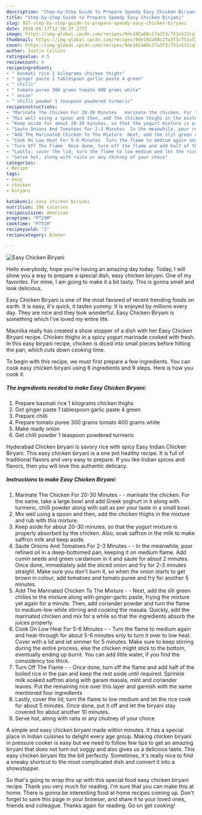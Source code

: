 ```yaml
---
description: "Step-by-Step Guide to Prepare Speedy Easy Chicken Biryani"
title: "Step-by-Step Guide to Prepare Speedy Easy Chicken Biryani"
slug: 927-step-by-step-guide-to-prepare-speedy-easy-chicken-biryani
date: 2020-05-17T12:38:37.277Z
image: https://img-global.cpcdn.com/recipes/9de102a88c27a3f3/751x532cq70/easy-chicken-biryani-recipe-main-photo.jpg
thumbnail: https://img-global.cpcdn.com/recipes/9de102a88c27a3f3/751x532cq70/easy-chicken-biryani-recipe-main-photo.jpg
cover: https://img-global.cpcdn.com/recipes/9de102a88c27a3f3/751x532cq70/easy-chicken-biryani-recipe-main-photo.jpg
author: Justin Collins
ratingvalue: 4.5
reviewcount: 4
recipeingredient:
- " basmati rice 1 kilograms chicken thighs"
- " ginger paste 1 tablespoon garlic paste 4 green"
- " chilli"
- " tomato puree 300 grams tomato 400 grams white"
- " onion"
- " chilli powder 1 teaspoon powdered turmeric"
recipeinstructions:
- "Marinate The Chicken For 20-30 Minutes   marinate the chicken. For the same, take a large bowl and add Greek yoghurt in it along with turmeric, chilli powder along with salt as per your taste in a small bowl."
- "Mix well using a spoon and then, add the chicken thighs in the mixture and rub with this mixture."
- "Keep aside for about 20-30 minutes, so that the yogurt mixture is properly absorbed by the chicken. Also, soak saffron in the milk to make saffron milk and keep aside."
- "Saute Onions And Tomatoes For 2-3 Minutes  In the meanwhile, pour refined oil in a deep-bottomed pan, keeping it on medium flame. Add cumin seeds and green cardamom in it and saute for about 2 minutes. Once done, immediately add the sliced onion and fry for 2-3 minutes straight. Make sure you don&#39;t burn it, so when the onion starts to get brown in colour, add tomatoes and tomato puree and fry for another 5 minutes."
- "Add The Marinated Chicken To The Mixture  Next, add the slit green chilies to the mixture along with ginger-garlic paste, frying the mixture yet again for a minute. Then, add coriander powder and turn the flame to medium-low while stirring and cooking the masala. Quickly, add the marinated chicken and mix for a while so that the ingredients absorb the juices properly."
- "Cook On Low Heat For 5-6 Minutes  Turn the flame to medium again and heat-through for about 5-6 minutes only to turn it over to low heat. Cover with a lid and let simmer for 5 minutes. Make sure to keep stirring during the entire process, else the chicken might stick to the bottom, eventually ending up burnt. You can add little water, if you find the consistency too thick."
- "Turn Off The Flame  Once done, turn off the flame and add half of the boiled rice in the pan and keep the rest aside until required. Sprinkle milk soaked saffron along with garam masala, mint and coriander leaves. Put the remaining rice over this layer and garnish with the same mentioned four ingredients"
- "Lastly, cover the lid, turn the flame to low medium and let the rice cook for about 5 minutes. Once done, put it off and let the biryani stay covered for about another 10 minutes."
- "Serve hot, along with raita or any chutney of your choce"
categories:
- Recipe
tags:
- easy
- chicken
- biryani

katakunci: easy chicken biryani 
nutrition: 196 calories
recipecuisine: American
preptime: "PT29M"
cooktime: "PT51M"
recipeyield: "2"
recipecategory: Dinner

---
```



![Easy Chicken Biryani](https://img-global.cpcdn.com/recipes/9de102a88c27a3f3/751x532cq70/easy-chicken-biryani-recipe-main-photo.jpg)

Hello everybody, hope you're having an amazing day today. Today, I will show you a way to prepare a special dish, easy chicken biryani. One of my favorites. For mine, I am going to make it a bit tasty. This is gonna smell and look delicious.

Easy Chicken Biryani is one of the most favored of recent trending foods on earth. It is easy, it's quick, it tastes yummy. It is enjoyed by millions every day. They are nice and they look wonderful. Easy Chicken Biryani is something which I've loved my entire life.

Maunika really has created a show stopper of a dish with her Easy Chicken Biryani recipe. Chicken thighs in a spicy yogurt marinade cooked with fresh. In this easy biryani recipe, chicken is diced into small pieces before hitting the pan, which cuts down cooking time.


To begin with this recipe, we must first prepare a few ingredients. You can cook easy chicken biryani using 6 ingredients and 9 steps. Here is how you cook it.

<!--inarticleads1-->

##### The ingredients needed to make Easy Chicken Biryani:

1. Prepare  basmati rice 1 kilograms chicken thighs
1. Get  ginger paste 1 tablespoon garlic paste 4 green
1. Prepare  chilli
1. Prepare  tomato puree 300 grams tomato 400 grams white
1. Make ready  onion
1. Get  chilli powder 1 teaspoon powdered turmeric


Hyderabad Chicken biryani is savory rice with spicy Easy Indian Chicken Biryani. This easy chicken biryani is a one pot healthy recipe. It is full of traditional flavors and very easy to prepare. If you like Indian spices and flavors, then you will love this authentic delicacy. 

<!--inarticleads2-->

##### Instructions to make Easy Chicken Biryani:

1. Marinate The Chicken For 20-30 Minutes -  -  marinate the chicken. For the same, take a large bowl and add Greek yoghurt in it along with turmeric, chilli powder along with salt as per your taste in a small bowl.
1. Mix well using a spoon and then, add the chicken thighs in the mixture and rub with this mixture.
1. Keep aside for about 20-30 minutes, so that the yogurt mixture is properly absorbed by the chicken. Also, soak saffron in the milk to make saffron milk and keep aside.
1. Saute Onions And Tomatoes For 2-3 Minutes -  - In the meanwhile, pour refined oil in a deep-bottomed pan, keeping it on medium flame. Add cumin seeds and green cardamom in it and saute for about 2 minutes. Once done, immediately add the sliced onion and fry for 2-3 minutes straight. Make sure you don&#39;t burn it, so when the onion starts to get brown in colour, add tomatoes and tomato puree and fry for another 5 minutes.
1. Add The Marinated Chicken To The Mixture -  - Next, add the slit green chilies to the mixture along with ginger-garlic paste, frying the mixture yet again for a minute. Then, add coriander powder and turn the flame to medium-low while stirring and cooking the masala. Quickly, add the marinated chicken and mix for a while so that the ingredients absorb the juices properly.
1. Cook On Low Heat For 5-6 Minutes -  - Turn the flame to medium again and heat-through for about 5-6 minutes only to turn it over to low heat. Cover with a lid and let simmer for 5 minutes. Make sure to keep stirring during the entire process, else the chicken might stick to the bottom, eventually ending up burnt. You can add little water, if you find the consistency too thick.
1. Turn Off The Flame -  - Once done, turn off the flame and add half of the boiled rice in the pan and keep the rest aside until required. Sprinkle milk soaked saffron along with garam masala, mint and coriander leaves. Put the remaining rice over this layer and garnish with the same mentioned four ingredients
1. Lastly, cover the lid, turn the flame to low medium and let the rice cook for about 5 minutes. Once done, put it off and let the biryani stay covered for about another 10 minutes.
1. Serve hot, along with raita or any chutney of your choce


A simple and easy chicken biryani made within minutes. It has a special place in Indian cuisines to delight every age group. Making chicken biryani in pressure cooker is easy but we need to follow few tips to get an amazing biryani that does not turn out soggy and also gives us a delicious taste. This easy chicken biryani fits the bill perfectly. Sometimes, it&#39;s really nice to find a sneaky shortcut to the most complicated dish and convert it into a showstopper. 

So that's going to wrap this up with this special food easy chicken biryani recipe. Thank you very much for reading. I'm sure that you can make this at home. There is gonna be interesting food at home recipes coming up. Don't forget to save this page in your browser, and share it to your loved ones, friends and colleague. Thanks again for reading. Go on get cooking!
